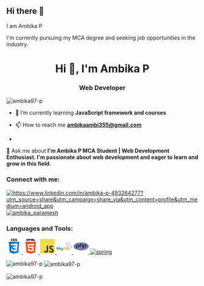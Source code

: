 ## Hi there 👋

I am Ambika P


I'm currently pursuing  my MCA degree and seeking job opportunities in the industry. 
<h1 align="center">Hi 👋, I'm Ambika P</h1>
<h3 align="center">Web Developer</h3>

<p align="left"> <img src="https://komarev.com/ghpvc/?username=ambika97-p&label=Profile%20views&color=0e75b6&style=flat" alt="ambika97-p" /> </p>

- 🌱 I’m currently learning **JavaScript framework and courses**

- 📫 How to reach me **ambikaambi355@gmail.com**

- 
💬 Ask me about **I'm Ambika P MCA Student | Web Development Enthusiast. I'm passionate about web development and eager to learn and grow in this field.**


<h3 align="left">Connect with me:</h3>
<p align="left">
<a href="https://linkedin.com/in/https://www.linkedin.com/in/ambika-p-493264277?utm_source=share&utm_campaign=share_via&utm_content=profile&utm_medium=android_app" target="blank"><img align="center" src="https://raw.githubusercontent.com/rahuldkjain/github-profile-readme-generator/master/src/images/icons/Social/linked-in-alt.svg" alt="https://www.linkedin.com/in/ambika-p-493264277?utm_source=share&utm_campaign=share_via&utm_content=profile&utm_medium=android_app" height="30" width="40" /></a>
  <a href="https://instagram.com/ambika_paramesh" target="blank"><img align="center" src="https://raw.githubusercontent.com/rahuldkjain/github-profile-readme-generator/master/src/images/icons/Social/instagram.svg" alt="ambika_paramesh" height="30" width="40" /></a>
</p>

<h3 align="left">Languages and Tools:</h3>
<p align="left"> <a href="https://www.w3schools.com/css/" target="_blank" rel="noreferrer"> <img src="https://raw.githubusercontent.com/devicons/devicon/master/icons/css3/css3-original-wordmark.svg" alt="css3" width="40" height="40"/> </a> <a href="https://www.w3.org/html/" target="_blank" rel="noreferrer"> <img src="https://raw.githubusercontent.com/devicons/devicon/master/icons/html5/html5-original-wordmark.svg" alt="html5" width="40" height="40"/> </a> <a href="https://developer.mozilla.org/en-US/docs/Web/JavaScript" target="_blank" rel="noreferrer"> <img src="https://raw.githubusercontent.com/devicons/devicon/master/icons/javascript/javascript-original.svg" alt="javascript" width="40" height="40"/> </a> <a href="https://www.mysql.com/" target="_blank" rel="noreferrer"> <img src="https://raw.githubusercontent.com/devicons/devicon/master/icons/mysql/mysql-original-wordmark.svg" alt="mysql" width="40" height="40"/> </a> <a href="https://www.php.net" target="_blank" rel="noreferrer"> <img src="https://raw.githubusercontent.com/devicons/devicon/master/icons/php/php-original.svg" alt="php" width="40" height="40"/> </a> <a href="https://spring.io/" target="_blank" rel="noreferrer"> <img src="https://www.vectorlogo.zone/logos/springio/springio-icon.svg" alt="spring" width="40" height="40"/> </a> </p>

<p><img align="left" src="https://github-readme-stats.vercel.app/api/top-langs?username=ambika97-p&show_icons=true&locale=en&layout=compact" alt="ambika97-p" /></p>

<p>&nbsp;<img align="center" src="https://github-readme-stats.vercel.app/api?username=ambika97-p&show_icons=true&locale=en" alt="ambika97-p" /></p>

<p><img align="center" src="https://github-readme-streak-stats.herokuapp.com/?user=ambika97-p&" alt="ambika97-p" /></p>

<!--
**Ambika97-P/Ambika97-P** is a ✨ _special_ ✨ repository because its `README.md` (this file) appears on your GitHub profile.

Here are some ideas to get you started:

- 🔭 I’m currently working on ...
- 🌱 I’m currently learning ...
- 👯 I’m looking to collaborate on ...
- 🤔 I’m looking for help with ...
- 💬 Ask me about ...
- 📫 How to reach me: ...
- 😄 Pronouns: ...
- ⚡ Fun fact: ...
-->
